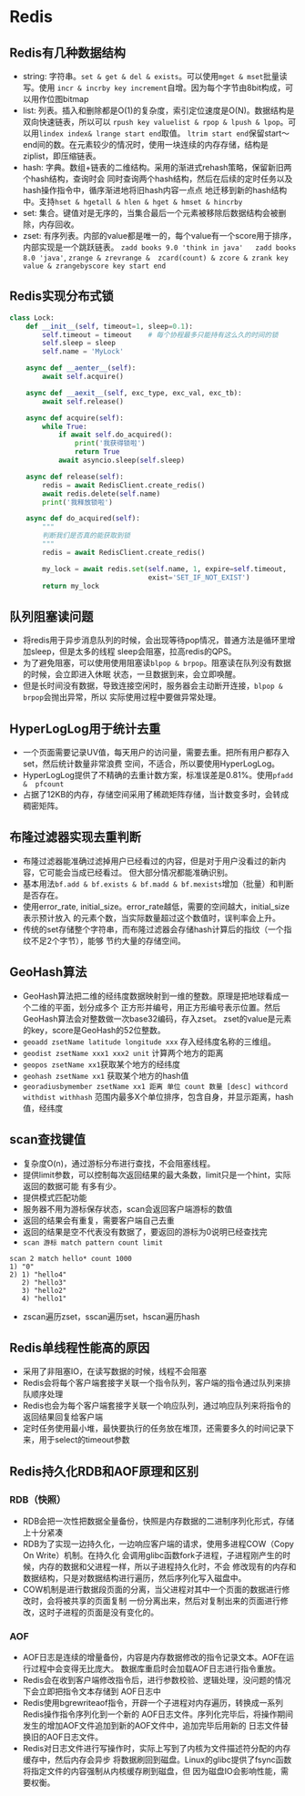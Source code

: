 # Redis

## Redis有几种数据结构
- string: 字符串。`set & get & del & exists`。可以使用`mget & mset`批量读写。使用
`incr & incrby key increment`自增。因为每个字节由8bit构成，可以用作位图bitmap
- list: 列表。插入和删除都是O(1)的复杂度，索引定位速度是O(N)。数据结构是双向快速链表，所以可以
`rpush key valuelist & rpop & lpush & lpop`。可以用`lindex index& lrange start end`取值。
`ltrim start end`保留start～end间的数。在元素较少的情况时，使用一块连续的内存存储，结构是
ziplist，即压缩链表。
- hash: 字典。数组+链表的二维结构。采用的渐进式rehash策略，保留新旧两个hash结构，查询时会
同时查询两个hash结构，然后在后续的定时任务以及hash操作指令中，循序渐进地将旧hash内容一点点
地迁移到新的hash结构中。支持`hset & hgetall & hlen & hget & hmset & hincrby`
- set: 集合。键值对是无序的，当集合最后一个元素被移除后数据结构会被删除，内存回收。
- zset: 有序列表。内部的value都是唯一的，每个value有一个score用于排序，内部实现是一个跳跃链表。
`zadd books 9.0 'think in java'   zadd books 8.0 'java'`, `zrange & zrevrange & 
zcard(count) & zcore & zrank key value & zrangebyscore key start end`

## Redis实现分布式锁
```python
class Lock:
    def __init__(self, timeout=1, sleep=0.1):
        self.timeout = timeout    # 每个协程最多只能持有这么久的时间的锁
        self.sleep = sleep
        self.name = 'MyLock'

    async def __aenter__(self):
        await self.acquire()

    async def __aexit__(self, exc_type, exc_val, exc_tb):
        await self.release()

    async def acquire(self):
        while True:
            if await self.do_acquired():
                print('我获得锁啦')
                return True
            await asyncio.sleep(self.sleep)

    async def release(self):
        redis = await RedisClient.create_redis()
        await redis.delete(self.name)
        print('我释放锁啦')

    async def do_acquired(self):
        """
        判断我们是否真的能获取到锁
        """
        redis = await RedisClient.create_redis()

        my_lock = await redis.set(self.name, 1, expire=self.timeout,
                                  exist='SET_IF_NOT_EXIST')
        return my_lock
```

## 队列阻塞读问题
- 将redis用于异步消息队列的时候，会出现等待pop情况，普通方法是循环里增加sleep，但是太多的线程
sleep会阻塞，拉高redis的QPS。
- 为了避免阻塞，可以使用使用阻塞读`blpop & brpop`。阻塞读在队列没有数据的时候，会立即进入休眠
状态，一旦数据到来，会立即唤醒。
- 但是长时间没有数据，导致连接空闲时，服务器会主动断开连接，`blpop & brpop`会抛出异常，所以
实际使用过程中要做异常处理。

## HyperLogLog用于统计去重
- 一个页面需要记录UV值，每天用户的访问量，需要去重。把所有用户都存入set，然后统计数量非常浪费
空间，不适合，所以要使用HyperLogLog。
- HyperLogLog提供了不精确的去重计数方案，标准误差是0.81%。使用`pfadd &  pfcount` 
- 占据了12KB的内存，存储空间采用了稀疏矩阵存储，当计数变多时，会转成稠密矩阵。

## 布隆过滤器实现去重判断
- 布隆过滤器能准确过滤掉用户已经看过的内容，但是对于用户没看过的新内容，它可能会当成已经看过。
但大部分情况都能准确识别。
- 基本用法`bf.add & bf.exists & bf.madd & bf.mexists`增加（批量）和判断是否存在。
- 使用error_rate, initial_size。error_rate越低，需要的空间越大，initial_size表示预计放入
的元素个数，当实际数量超过这个数值时，误判率会上升。
- 传统的set存储整个字符串，而布隆过滤器会存储hash计算后的指纹（一个指纹不足2个字节），能够
节约大量的存储空间。

## GeoHash算法
- GeoHash算法把二维的经纬度数据映射到一维的整数。原理是把地球看成一个二维的平面，划分成多个
正方形并编号，用正方形编号表示位置。然后GeoHash算法会对整数做一次base32编码，存入zset。
zset的value是元素的key，score是GeoHash的52位整数。
- `geoadd zsetName latitude longitude xxx` 存入经纬度名称的三维组。
- `geodist zsetName xxx1 xxx2 unit` 计算两个地方的距离
- `geopos zsetName xx1`获取某个地方的经纬度
- `geohash zsetName xx1` 获取某个地方的hash值
- `georadiusbymember zsetName xx1 距离 单位 count 数量 [desc] withcord withdist withhash`
范围内最多X个单位排序，包含自身，并显示距离，hash值，经纬度

## scan查找键值
- 复杂度O(n)，通过游标分布进行查找，不会阻塞线程。
- 提供limit参数，可以控制每次返回结果的最大条数，limit只是一个hint，实际返回的数据可能
有多有少。
- 提供模式匹配功能
- 服务器不用为游标保存状态，scan会返回客户端游标的数值
- 返回的结果会有重复，需要客户端自己去重
- 返回的结果是空不代表没有数据了，要返回的游标为0说明已经查找完
- `scan 游标 match pattern count limit`
```redis
scan 2 match hello* count 1000
1) "0"
2) 1) "hello4"
   2) "hello3"
   3) "hello2"
   4) "hello1"
```
- zscan遍历zset，sscan遍历set，hscan遍历hash

## Redis单线程性能高的原因
- 采用了非阻塞IO，在读写数据的时候，线程不会阻塞
- Redis会将每个客户端套接字关联一个指令队列，客户端的指令通过队列来排队顺序处理
- Redis也会为每个客户端套接字关联一个响应队列，通过响应队列来将指令的返回结果回复给客户端
- 定时任务使用最小堆，最快要执行的任务放在堆顶，还需要多久的时间记录下来，用于select的timeout参数

## Redis持久化RDB和AOF原理和区别
### RDB（快照）
- RDB会把一次性把数据全量备份，快照是内存数据的二进制序列化形式，存储上十分紧凑
- RDB为了实现一边持久化，一边响应客户端的请求，使用多进程COW（Copy On Write）机制。在持久化
会调用glibc函数fork子进程，子进程刚产生的时候，内存的数据和父进程一样，所以子进程持久化时，不会
修改现有的内存和数据结构，只是对数据结构进行遍历，然后序列化写入磁盘中。
- COW机制是进行数据段页面的分离，当父进程对其中一个页面的数据进行修改时，会将被共享的页面复制
一份分离出来，然后对复制出来的页面进行修改，这时子进程的页面是没有变化的。

### AOF
- AOF日志是连续的增量备份，内容是内存数据修改的指令记录文本。AOF在运行过程中会变得无比庞大。
数据库重启时会加载AOF日志进行指令重放。
- Redis会在收到客户端修改指令后，进行参数校验、逻辑处理，没问题的情况下会立即把指令文本存储到
AOF日志中
- Redis使用bgrewriteaof指令，开辟一个子进程对内存遍历，转换成一系列Redis操作指令序列化到一个新的
AOF日志文件。序列化完毕后，将操作期间发生的增加AOF文件追加到新的AOF文件中，追加完毕后用新的
日志文件替换旧的AOF日志文件。
- Redis对日志文件进行写操作时，实际上写到了内核为文件描述符分配的内存缓存中，然后内存会异步
将数据刷回到磁盘。Linux的glibc提供了fsync函数将指定文件的内容强制从内核缓存刷到磁盘，但
因为磁盘IO会影响性能，需要权衡。
